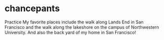 # chancepants
Practice
My favorite places include the walk along Lands End in San Francisco and the walk along the lakeshore on the campus of Northwestern University.  And also the back yard of my home in San Francisco!
